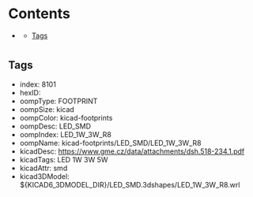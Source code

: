 



Contents
========

* [](#)
	* [Tags](#tags)

# 

## Tags

- index: 8101
- hexID: 
- oompType: FOOTPRINT
- oompSize: kicad
- oompColor: kicad-footprints
- oompDesc: LED_SMD
- oompIndex: LED_1W_3W_R8
- oompName: kicad-footprints/LED_SMD/LED_1W_3W_R8
- kicadDesc: https://www.gme.cz/data/attachments/dsh.518-234.1.pdf
- kicadTags: LED 1W 3W 5W
- kicadAttr: smd
- kicad3DModel: ${KICAD6_3DMODEL_DIR}/LED_SMD.3dshapes/LED_1W_3W_R8.wrl
